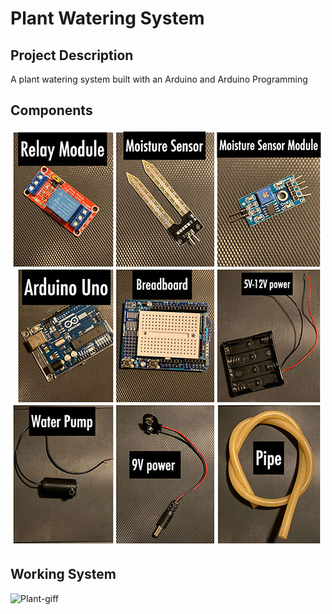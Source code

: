 # Plant Watering System

## Project Description
A plant watering system built with an Arduino and Arduino Programming

## Components
![Components-Screenshot](img/Components.jpg)

## Working System
![Plant-giff](img/Water_Plant.gif)
